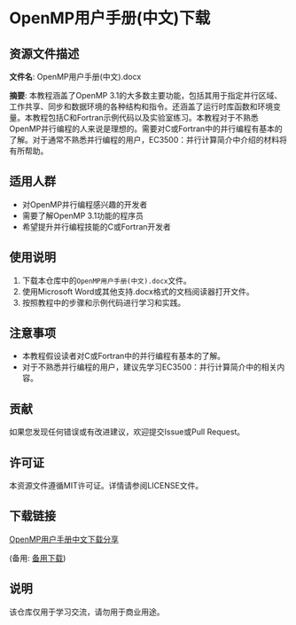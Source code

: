 # OpenMP用户手册(中文)下载

## 资源文件描述

**文件名**: OpenMP用户手册(中文).docx

**摘要**: 本教程涵盖了OpenMP 3.1的大多数主要功能，包括其用于指定并行区域、工作共享、同步和数据环境的各种结构和指令。还涵盖了运行时库函数和环境变量。本教程包括C和Fortran示例代码以及实验室练习。本教程对于不熟悉OpenMP并行编程的人来说是理想的。需要对C或Fortran中的并行编程有基本的了解。对于通常不熟悉并行编程的用户，EC3500：并行计算简介中介绍的材料将有所帮助。

## 适用人群

- 对OpenMP并行编程感兴趣的开发者
- 需要了解OpenMP 3.1功能的程序员
- 希望提升并行编程技能的C或Fortran开发者

## 使用说明

1. 下载本仓库中的`OpenMP用户手册(中文).docx`文件。
2. 使用Microsoft Word或其他支持.docx格式的文档阅读器打开文件。
3. 按照教程中的步骤和示例代码进行学习和实践。

## 注意事项

- 本教程假设读者对C或Fortran中的并行编程有基本的了解。
- 对于不熟悉并行编程的用户，建议先学习EC3500：并行计算简介中的相关内容。

## 贡献

如果您发现任何错误或有改进建议，欢迎提交Issue或Pull Request。

## 许可证

本资源文件遵循MIT许可证。详情请参阅LICENSE文件。

## 下载链接
[OpenMP用户手册中文下载分享](https://pan.quark.cn/s/68396fbfbe60) 

(备用: [备用下载](https://pan.baidu.com/s/1ApMZLZcXjCce9mW2rfK6ew?pwd=1234))

## 说明

该仓库仅用于学习交流，请勿用于商业用途。
